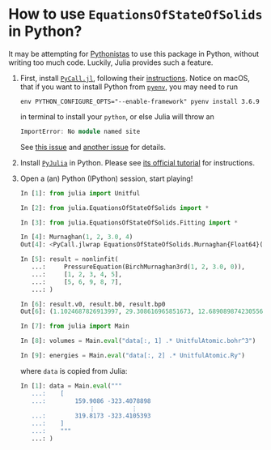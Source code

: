 # How to use `EquationsOfStateOfSolids` in Python?

It may be attempting for [Pythonistas](https://en.wiktionary.org/wiki/Pythonista)
to use this package in Python, without
writing too much code. Luckily, Julia provides such a feature.

1. First, install [`PyCall.jl`](https://github.com/JuliaPy/PyCall.jl), following their [instructions](https://github.com/JuliaPy/PyCall.jl/blob/master/README.md). Notice on macOS, that if you want to install Python from [`pyenv`](https://github.com/pyenv/pyenv), you may need to run

   ```shell
   env PYTHON_CONFIGURE_OPTS="--enable-framework" pyenv install 3.6.9
   ```

   in terminal to install your `python`, or else Julia will throw an

   ```julia
   ImportError: No module named site
   ```

   See [this issue](https://github.com/JuliaPy/PyCall.jl/issues/122) and [another issue](https://github.com/JuliaPy/PyCall.jl/issues/597) for details.

2. Install [`PyJulia`](https://pyjulia.readthedocs.io/en/stable/index.html) in Python. Please see [its official tutorial](https://pyjulia.readthedocs.io/en/stable/installation.html#step-2-install-pyjulia) for instructions.

3. Open a (an) Python (IPython) session, start playing!

   ```python
   In [1]: from julia import Unitful

   In [2]: from julia.EquationsOfStateOfSolids import *

   In [3]: from julia.EquationsOfStateOfSolids.Fitting import *

   In [4]: Murnaghan(1, 2, 3.0, 4)
   Out[4]: <PyCall.jlwrap EquationsOfStateOfSolids.Murnaghan{Float64}(1.0, 2.0, 3.0, 4.0)>

   In [5]: result = nonlinfit(
      ...:     PressureEquation(BirchMurnaghan3rd(1, 2, 3.0, 0)),
      ...:     [1, 2, 3, 4, 5],
      ...:     [5, 6, 9, 8, 7],
      ...: )

   In [6]: result.v0, result.b0, result.bp0
   Out[6]: (1.1024687826913997, 29.308616965851673, 12.689089874230556)

   In [7]: from julia import Main

   In [8]: volumes = Main.eval("data[:, 1] .* UnitfulAtomic.bohr^3")

   In [9]: energies = Main.eval("data[:, 2] .* UnitfulAtomic.Ry")
   ```

   where `data` is copied from Julia:

   ```python
   In [1]: data = Main.eval("""
      ...:    [
      ...:        159.9086 -323.4078898
                      ⋮          ⋮
      ...:        319.8173 -323.4105393
      ...:    ]
      ...:    """
      ...: )
   ```
